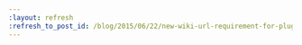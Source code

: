 ```yaml
---
:layout: refresh
:refresh_to_post_id: /blog/2015/06/22/new-wiki-url-requirement-for-plugins
---
```

